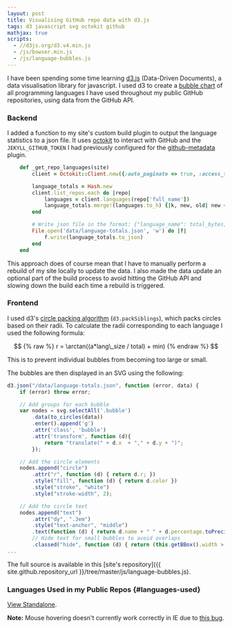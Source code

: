 ```yaml
---
layout: post
title: Visualising GitHub repo data with d3.js
tags: d3 javascript svg octokit github
mathjax: true
scripts:
  - //d3js.org/d3.v4.min.js
  - /js/bowser.min.js
  - /js/language-bubbles.js
---
```

I have been spending some time learning [d3.js](https://d3js.org) (Data-Driven Documents), a data visualisation library for javascript. I used d3 to create a [bubble chart](#languages-used) of all programming languages I have used throughout my public GitHub repositories, using data from the GitHub API.

### Backend

I added a function to my site's custom build plugin to output the language statistics to a json file. It uses [octokit](https://octokit.github.io/) to interact with GitHub and the `JEKYLL_GITHUB_TOKEN` I had previously configured for the [github-metadata](https://github.com/jekyll/github-metadata) plugin.

```ruby
    def _get_repo_languages(site)
        client = Octokit::Client.new({:auto_paginate => true, :access_token => ENV['JEKYLL_GITHUB_TOKEN']})

        language_totals = Hash.new
        client.list_repos.each do |repo|
            languages = client.languages(repo['full_name'])
            language_totals.merge!(languages.to_h) {|k, new, old| new + old}
        end

        # Write json file in the format: {"language_name": total_bytes, "C": 4567, ...}
        File.open('data/language-totals.json', 'w') do |f|
            f.write(language_totals.to_json)
        end
    end
```

This approach does of course mean that I have to manually perform a rebuild of my site locally to update the data. I also made the data update an optional part of the build process to avoid hitting the GitHub API and slowing down the build each time a rebuild is triggered.

### Frontend

I used d3's [circle packing algorithm](https://github.com/d3/d3-hierarchy#packSiblings) (`d3.packSiblings`), which packs circles based on their radii. To calculate the radii corresponding to each language I used the following formula:

$$
{% raw %}
r = \arctan((a*lang\_size / total) + min)
{% endraw %}
$$

This is to prevent individual bubbles from becoming too large or small.

The bubbles are then displayed in an SVG using the following:

```javascript
d3.json("/data/language-totals.json", function (error, data) {
    if (error) throw error;

    // Add groups for each bubble
    var nodes = svg.selectAll('.bubble')
        .data(to_circles(data))
        .enter().append('g')
        .attr('class', 'bubble')
        .attr('transform', function (d){
            return "translate(" + d.x  + "," + d.y + ")"; 
        });

    // Add the circle elements
    nodes.append("circle")
        .attr("r", function (d) { return d.r; })
        .style("fill", function (d) { return d.color })
        .style("stroke", "white")
        .style("stroke-width", 2);

    // Add the circle text
    nodes.append("text")
        .attr("dy", ".3em")
        .style("text-anchor", "middle")
        .text(function (d) { return d.name + " " + d.percentage.toPrecision(3) + "%"; })
        // Hide text for small bubbles to avoid overlaps
        .classed("hide", function (d) { return (this.getBBox().width > (2.5 * d.r)); });
...
```

The full source is available in this [site's repository]({{ site.github.repository_url }}/tree/master/js/language-bubbles.js).

### Languages Used in my Public Repos {#languages-used}

[View Standalone](/static/language-bubbles.html).

**Note:** Mouse hovering doesn't currently work correctly in IE due to [this bug](https://github.com/d3/d3/issues/2454).

<style type="text/css">
    svg text {
        font-family: sans-serif;
        text-shadow: 0 0 3px rgba(255,255,255,0.8);
        font-weight: bold;
        font-size: 80%;
    }
    svg circle {
        opacity: 0.8;
    }
    .hide {
        visibility: hidden;
    }
    .hide.mouseover {
        visibility: visible;
    }
</style>
